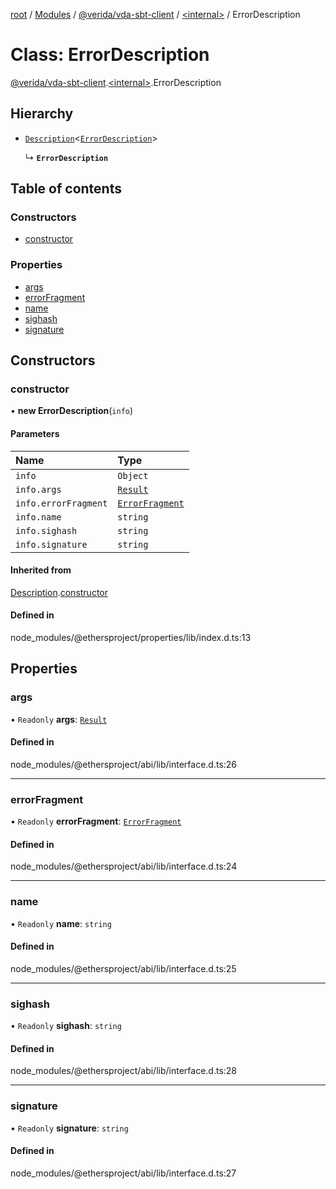 [root](../README.md) / [Modules](../modules.md) / [@verida/vda-sbt-client](../modules/verida_vda_sbt_client.md) / [<internal\>](../modules/verida_vda_sbt_client._internal_.md) / ErrorDescription

# Class: ErrorDescription

[@verida/vda-sbt-client](../modules/verida_vda_sbt_client.md).[<internal\>](../modules/verida_vda_sbt_client._internal_.md).ErrorDescription

## Hierarchy

- [`Description`](verida_vda_sbt_client._internal_.Description.md)<[`ErrorDescription`](verida_vda_sbt_client._internal_.ErrorDescription.md)\>

  ↳ **`ErrorDescription`**

## Table of contents

### Constructors

- [constructor](verida_vda_sbt_client._internal_.ErrorDescription.md#constructor)

### Properties

- [args](verida_vda_sbt_client._internal_.ErrorDescription.md#args)
- [errorFragment](verida_vda_sbt_client._internal_.ErrorDescription.md#errorfragment)
- [name](verida_vda_sbt_client._internal_.ErrorDescription.md#name)
- [sighash](verida_vda_sbt_client._internal_.ErrorDescription.md#sighash)
- [signature](verida_vda_sbt_client._internal_.ErrorDescription.md#signature)

## Constructors

### constructor

• **new ErrorDescription**(`info`)

#### Parameters

| Name | Type |
| :------ | :------ |
| `info` | `Object` |
| `info.args` | [`Result`](../interfaces/verida_vda_sbt_client._internal_.Result.md) |
| `info.errorFragment` | [`ErrorFragment`](verida_vda_sbt_client._internal_.ErrorFragment.md) |
| `info.name` | `string` |
| `info.sighash` | `string` |
| `info.signature` | `string` |

#### Inherited from

[Description](verida_vda_sbt_client._internal_.Description.md).[constructor](verida_vda_sbt_client._internal_.Description.md#constructor)

#### Defined in

node_modules/@ethersproject/properties/lib/index.d.ts:13

## Properties

### args

• `Readonly` **args**: [`Result`](../interfaces/verida_vda_sbt_client._internal_.Result.md)

#### Defined in

node_modules/@ethersproject/abi/lib/interface.d.ts:26

___

### errorFragment

• `Readonly` **errorFragment**: [`ErrorFragment`](verida_vda_sbt_client._internal_.ErrorFragment.md)

#### Defined in

node_modules/@ethersproject/abi/lib/interface.d.ts:24

___

### name

• `Readonly` **name**: `string`

#### Defined in

node_modules/@ethersproject/abi/lib/interface.d.ts:25

___

### sighash

• `Readonly` **sighash**: `string`

#### Defined in

node_modules/@ethersproject/abi/lib/interface.d.ts:28

___

### signature

• `Readonly` **signature**: `string`

#### Defined in

node_modules/@ethersproject/abi/lib/interface.d.ts:27
